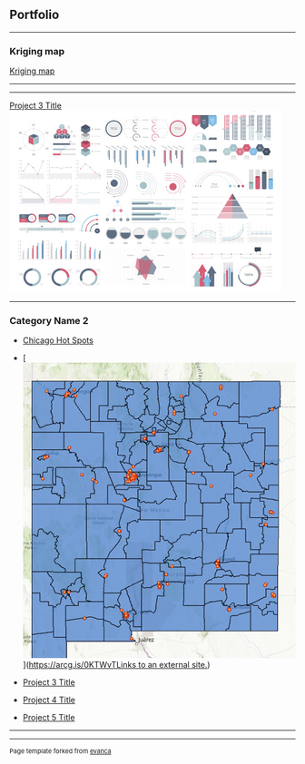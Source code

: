 ## Portfolio

---

### Kriging map 

[Kriging map](/pdf/Kriging.jpg)


---


---
[Project 3 Title](http://example.com/)
<img src="images/dummy_thumbnail.jpg?raw=true"/>

---

### Category Name 2

- [Chicago Hot Spots](/pdf/Hot_Spot_Analysis.jpg)


- [![Hospitals in NM by County](images/NM.png)]([https://arcg.is/0KTWvTLinks to an external site.](https://uok.maps.arcgis.com/apps/mapviewer/index.html?webmap=cdc4fe19f17b44bda14224d830e7aba8))
- [Project 3 Title](http://example.com/)
- [Project 4 Title](http://example.com/)
- [Project 5 Title](http://example.com/)

---




---
<p style="font-size:11px">Page template forked from <a href="https://github.com/evanca/quick-portfolio">evanca</a></p>
<!-- Remove above link if you don't want to attibute -->
